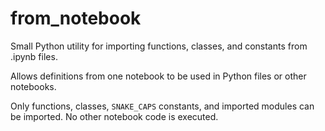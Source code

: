 # from_notebook
Small Python utility for importing functions, classes, and constants from .ipynb files.

Allows definitions from one notebook to be used in Python files or other notebooks.

Only functions, classes, `SNAKE_CAPS` constants, and imported modules can be imported. No other notebook code is executed.
